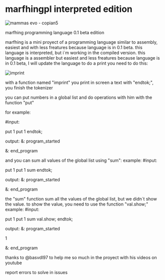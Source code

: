 # marfhingpl interpreted edition

![mammas evo - copian5](https://github.com/dygkkh/marfhingpl/assets/158525086/0b1f05f8-8871-4c87-98b7-7527f72ecbd4)

marfhing programming language 0.1 beta edition


marfhing is a mini proyect of a programming language similar to assembly, easiest and with less freatures
because language is in 0.1 beta.
this language is interpreted, but i´m working in the compiled version. 
this language is a assembler but easiest and less freatures
because language is in 0.1 beta, I will update the language
to do a print you need to do this:


![imprint](https://github.com/dygkkh/marfhingpl/assets/158525086/d10d206a-553a-4d45-9bc7-073ac863a304)

with a function named "imprint" you print in screen a text
with "endtok;", you finish the tokenizer

you can put numbers in a global list and do operations with him with the function "put"

for example:

#input:

put 1
put 1
endtok;

output:
&: program_started

&: end_program

and you can sum all values of the global list using "sum":
example:
#input:

put 1
put 1
sum
endtok;

output:
&: program_started

&: end_program


the "sum" function sum all the values of the global list, but we didn´t show the value. to show the value, you need to use the function "val.show;"
example:
#input:

put 1
put 1
sum
val.show;
endtok;

output:
&: program_started

1

&: end_program


thanks to @basvdl97 to help me so much in the proyect with his videos on youtube

report errors to solve in issues
